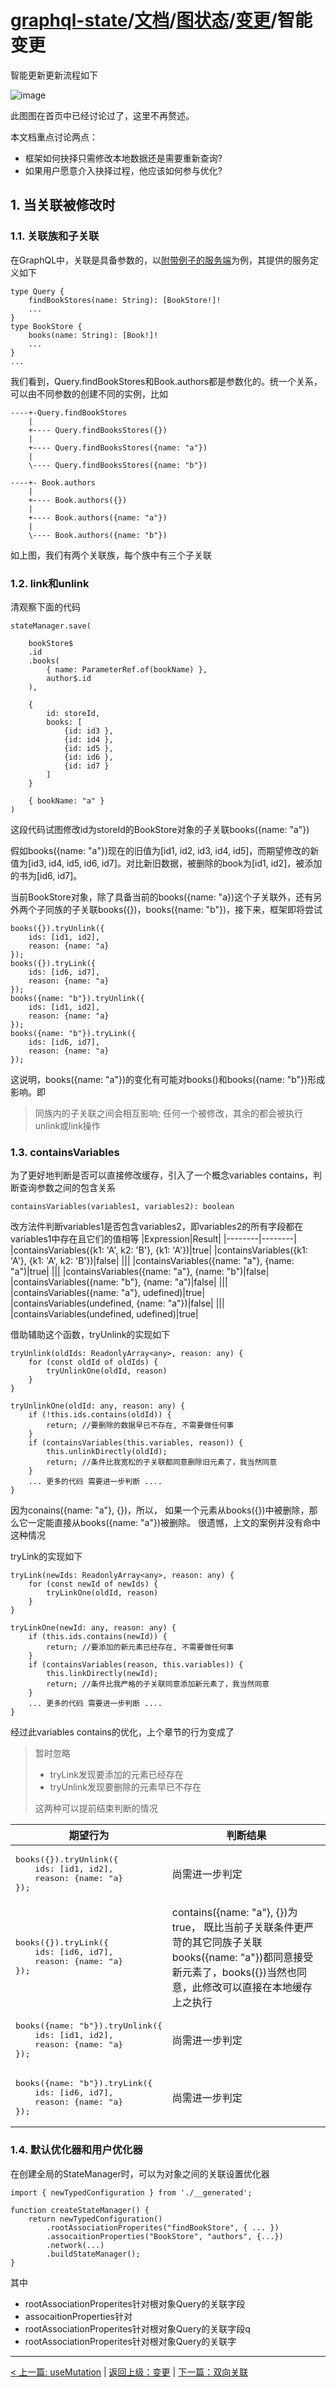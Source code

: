 # [graphql-state](https://github.com/babyfish-ct/graphql-state)/[文档](../README_zh_CN.md)/[图状态](../README_zh_CN.md)/[变更](./README.md)/智能变更

智能更新更新流程如下

![image](../../../smart-mutation_zh_CN.png "smart mutation")

此图图在首页中已经讨论过了，这里不再赘述。

本文档重点讨论两点：

- 框架如何抉择只需修改本地数据还是需要重新查询?
- 如果用户愿意介入抉择过程，他应该如何参与优化?

## 1. 当关联被修改时

### 1.1. 关联族和子关联

在GraphQL中，关联是具备参数的，以[附带例子的服务端](https://github.com/babyfish-ct/graphql-state/tree/master/example/server)为例，其提供的服务定义如下

```
type Query {
    findBookStores(name: String): [BookStore!]!
    ...
}
type BookStore {
    books(name: String): [Book!]!
    ...
}
...
```

我们看到，Query.findBookStores和Book.authors都是参数化的。统一个关系，可以由不同参数的创建不同的实例，比如

```
----+-Query.findBookStores
    |
    +---- Query.findBooksStores({})
    |
    +---- Query.findBooksStores({name: "a"})
    |
    \---- Query.findBooksStores({name: "b"})

----+- Book.authors
    |
    +---- Book.authors({})
    |
    +---- Book.authors({name: "a"})
    |
    \---- Book.authors({name: "b"})
```

如上图，我们有两个关联族，每个族中有三个子关联

### 1.2. link和unlink

清观察下面的代码
```
stateManager.save(

    bookStore$
    .id
    .books(
        { name: ParameterRef.of(bookName) },
        author$.id
    ),
    
    {
        id: storeId,
        books: [
            {id: id3 }, 
            {id: id4 }, 
            {id: id5 },
            {id: id6 },
            {id: id7 }
        ]
    }
    
    { bookName: "a" }
)
```
这段代码试图修改id为storeId的BookStore对象的子关联books({name: "a"})

假如books({name: "a"})现在的旧值为[id1, id2, id3, id4, id5]，而期望修改的新值为[id3, id4, id5, id6, id7]。对比新旧数据，被删除的book为[id1, id2]，被添加的书为[id6, id7]。

当前BookStore对象，除了具备当前的books({name: "a})这个子关联外，还有另外两个子同族的子关联books({})，books({name: "b"})，接下来，框架即将尝试
```
books({}).tryUnlink({
    ids: [id1, id2], 
    reason: {name: "a}
});
books({}).tryLink({
    ids: [id6, id7], 
    reason: {name: "a}
});
books({name: "b"}).tryUnlink({
    ids: [id1, id2], 
    reason: {name: "a}
});
books({name: "b"}).tryLink({
    ids: [id6, id7], 
    reason: {name: "a}
});
```
这说明，books({name: "a"})的变化有可能对books()和books({name: "b"})形成影响。即

> 同族内的子关联之间会相互影响; 任何一个被修改，其余的都会被执行unlink或link操作

### 1.3. containsVariables

为了更好地判断是否可以直接修改缓存，引入了一个概念variables contains，判断查询参数之间的包含关系
```
containsVariables(variables1, variables2): boolean
```
改方法件判断variables1是否包含variables2，即variables2的所有字段都在variables1中存在且它们的值相等
|Expression|Result|
|--------|--------|
|containsVariables({k1: 'A', k2: 'B'}, {k1: 'A'})|true|
|containsVariables({k1: 'A'}, {k1: 'A', k2: 'B'})|false|
|||
|containsVariables({name: "a"}, {name: "a")|true|
|||
|containsVariables({name: "a"}, {name: "b")|false|
|containsVariables({name: "b"}, {name: "a")|false|
|||
|containsVariables({name: "a"}, udefined)|true|
|containsVariables(undefined, {name: "a"})|false|
|||
|containsVariables(undefined, udefined)|true|

借助辅助这个函数，tryUnlink的实现如下
```
tryUnlink(oldIds: ReadonlyArray<any>, reason: any) {
    for (const oldId of oldIds) {
        tryUnlinkOne(oldId, reason)
    }
}

tryUnlinkOne(oldId: any, reason: any) {
    if (!this.ids.contains(oldId)) {
        return; //要删除的数据早已不存在, 不需要做任何事
    }
    if (containsVariables(this.variables, reason)) {
        this.unlinkDirectly(oldId); 
        return; //条件比我宽松的子关联都同意删除旧元素了，我当然同意
    }
    ... 更多的代码 需要进一步判断 ....
}
```
因为conains({name: "a"}, {})，所以，
如果一个元素从books({})中被删除，那么它一定能直接从books({name: "a"})被删除。
很遗憾，上文的案例并没有命中这种情况

tryLink的实现如下
```
tryLink(newIds: ReadonlyArray<any>, reason: any) {
    for (const newId of newIds) {
        tryLinkOne(oldId, reason)
    }
}

tryLinkOne(newId: any, reason: any) {
    if (this.ids.contains(newId)) {
        return; //要添加的新元素已经存在, 不需要做任何事
    }
    if (containsVariables(reason, this.variables)) {
        this.linkDirectly(newId); 
        return; //条件比我严格的子关联同意添加新元素了，我当然同意
    }
    ... 更多的代码 需要进一步判断 ....
}
```

经过此variables contains的优化，上个章节的行为变成了
> 暂时忽略
> - tryLink发现要添加的元素已经存在
> - tryUnlink发现要删除的元素早已不存在
>
> 这两种可以提前结束判断的情况

<table>
    <thead>
        <tr>
            <th>期望行为</th>
            <th>判断结果</th>
        </tr>
    </thead>
    <tbody>
        <tr>
            <td>
<pre>books({}).tryUnlink({
    ids: [id1, id2], 
    reason: {name: "a}
});</pre>
            </td>
            <td>尚需进一步判定</td>
        </tr>
        <tr>
            <td>
<pre>books({}).tryLink({
    ids: [id6, id7], 
    reason: {name: "a}
});</pre>
            </td>
            <td>
                contains({name: "a"}, {})为true，
                既比当前子关联条件更严苛的其它同族子关联books({name: "a"})都同意接受新元素了，books({})当然也同意，此修改可以直接在本地缓存上之执行
            </td>
        </tr>
        <tr>
            <td>
<pre>books({name: "b"}).tryUnlink({
    ids: [id1, id2], 
    reason: {name: "a}
});</pre>
            </td>
            <td>尚需进一步判定</td>
        </tr>
        <tr>
            <td>
<pre>books({name: "b"}).tryLink({
    ids: [id6, id7], 
    reason: {name: "a}
});</pre>
            </td>
            <td>尚需进一步判定</td>
        </tr>
    </tbody>
</table>

### 1.4. 默认优化器和用户优化器

在创建全局的StateManager时，可以为对象之间的关联设置优化器

```
import { newTypedConfiguration } from './__generated';

function createStateManager() {
    return newTypedConfiguration()
        .rootAssociationProperites("findBookStore", { ... })
        .assocaitionProperties("BookStore", "authors", {...})
        .network(...)
        .buildStateManager();
}
```
其中
- rootAssociationProperites针对根对象Query的关联字段
- assocaitionProperties针对
- rootAssociationProperites针对根对象Query的关联字段q
- rootAssociationProperites针对根对象Query的关联字


--------------------------------

[< 上一篇: useMutation](./useMutation_zh_CN.md) | [返回上级：变更](./README_zh_CN.md) | [下一篇：双向关联](./bidirectional-association_zh_CN.md)
